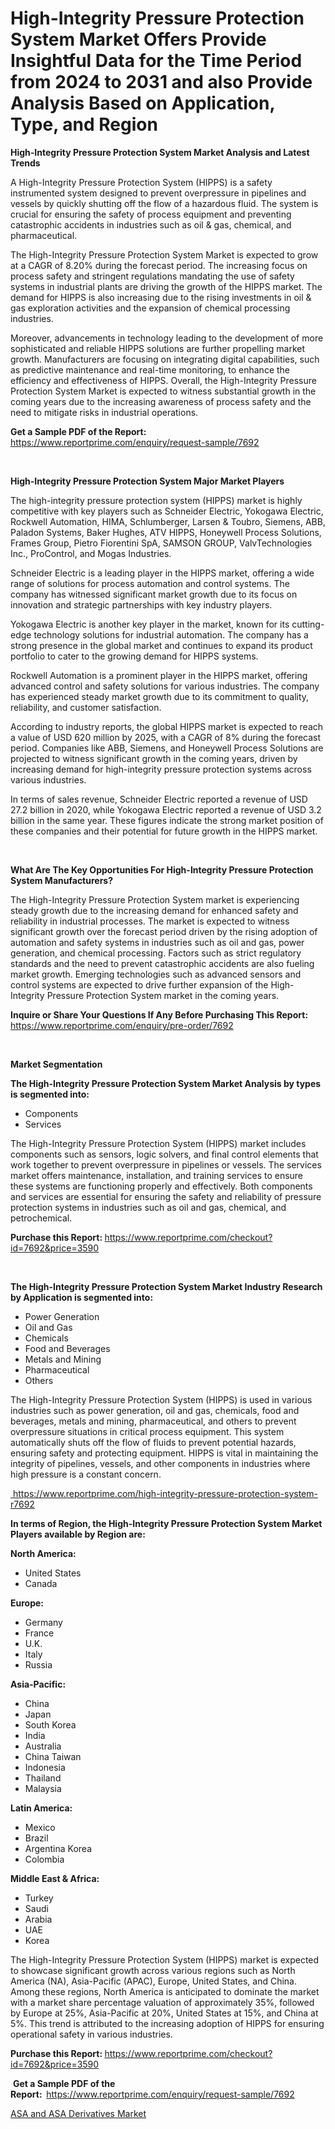 <p><h1>High-Integrity Pressure Protection System Market Offers Provide Insightful Data for the Time Period from 2024 to 2031 and also Provide Analysis Based on Application, Type, and Region</h1></p><p><strong>High-Integrity Pressure Protection System Market Analysis and Latest Trends</strong></p>
<p><p>A High-Integrity Pressure Protection System (HIPPS) is a safety instrumented system designed to prevent overpressure in pipelines and vessels by quickly shutting off the flow of a hazardous fluid. The system is crucial for ensuring the safety of process equipment and preventing catastrophic accidents in industries such as oil & gas, chemical, and pharmaceutical.</p><p>The High-Integrity Pressure Protection System Market is expected to grow at a CAGR of 8.20% during the forecast period. The increasing focus on process safety and stringent regulations mandating the use of safety systems in industrial plants are driving the growth of the HIPPS market. The demand for HIPPS is also increasing due to the rising investments in oil & gas exploration activities and the expansion of chemical processing industries.</p><p>Moreover, advancements in technology leading to the development of more sophisticated and reliable HIPPS solutions are further propelling market growth. Manufacturers are focusing on integrating digital capabilities, such as predictive maintenance and real-time monitoring, to enhance the efficiency and effectiveness of HIPPS. Overall, the High-Integrity Pressure Protection System Market is expected to witness substantial growth in the coming years due to the increasing awareness of process safety and the need to mitigate risks in industrial operations.</p></p>
<p><strong>Get a Sample PDF of the Report:&nbsp;</strong> <a href="https://www.reportprime.com/enquiry/request-sample/7692">https://www.reportprime.com/enquiry/request-sample/7692</a></p>
<p>&nbsp;</p>
<p><strong>High-Integrity Pressure Protection System Major Market Players</strong></p>
<p><p>The high-integrity pressure protection system (HIPPS) market is highly competitive with key players such as Schneider Electric, Yokogawa Electric, Rockwell Automation, HIMA, Schlumberger, Larsen & Toubro, Siemens, ABB, Paladon Systems, Baker Hughes, ATV HIPPS, Honeywell Process Solutions, Frames Group, Pietro Fiorentini SpA, SAMSON GROUP, ValvTechnologies Inc., ProControl, and Mogas Industries.</p><p>Schneider Electric is a leading player in the HIPPS market, offering a wide range of solutions for process automation and control systems. The company has witnessed significant market growth due to its focus on innovation and strategic partnerships with key industry players.</p><p>Yokogawa Electric is another key player in the market, known for its cutting-edge technology solutions for industrial automation. The company has a strong presence in the global market and continues to expand its product portfolio to cater to the growing demand for HIPPS systems.</p><p>Rockwell Automation is a prominent player in the HIPPS market, offering advanced control and safety solutions for various industries. The company has experienced steady market growth due to its commitment to quality, reliability, and customer satisfaction.</p><p>According to industry reports, the global HIPPS market is expected to reach a value of USD 620 million by 2025, with a CAGR of 8% during the forecast period. Companies like ABB, Siemens, and Honeywell Process Solutions are projected to witness significant growth in the coming years, driven by increasing demand for high-integrity pressure protection systems across various industries.</p><p>In terms of sales revenue, Schneider Electric reported a revenue of USD 27.2 billion in 2020, while Yokogawa Electric reported a revenue of USD 3.2 billion in the same year. These figures indicate the strong market position of these companies and their potential for future growth in the HIPPS market.</p></p>
<p>&nbsp;</p>
<p><strong>What Are The Key Opportunities For High-Integrity Pressure Protection System Manufacturers?</strong></p>
<p><p>The High-Integrity Pressure Protection System market is experiencing steady growth due to the increasing demand for enhanced safety and reliability in industrial processes. The market is expected to witness significant growth over the forecast period driven by the rising adoption of automation and safety systems in industries such as oil and gas, power generation, and chemical processing. Factors such as strict regulatory standards and the need to prevent catastrophic accidents are also fueling market growth. Emerging technologies such as advanced sensors and control systems are expected to drive further expansion of the High-Integrity Pressure Protection System market in the coming years.</p></p>
<p><strong>Inquire or Share Your Questions If Any Before Purchasing This Report:</strong> <a href="https://www.reportprime.com/enquiry/pre-order/7692">https://www.reportprime.com/enquiry/pre-order/7692</a></p>
<p>&nbsp;</p>
<p><strong>Market Segmentation</strong></p>
<p><strong>The High-Integrity Pressure Protection System Market Analysis by types is segmented into:</strong></p>
<p><ul><li>Components</li><li>Services</li></ul></p>
<p><p>The High-Integrity Pressure Protection System (HIPPS) market includes components such as sensors, logic solvers, and final control elements that work together to prevent overpressure in pipelines or vessels. The services market offers maintenance, installation, and training services to ensure these systems are functioning properly and effectively. Both components and services are essential for ensuring the safety and reliability of pressure protection systems in industries such as oil and gas, chemical, and petrochemical.</p></p>
<p><strong>Purchase this Report:&nbsp;</strong><a href="https://www.reportprime.com/checkout?id=7692&price=3590">https://www.reportprime.com/checkout?id=7692&price=3590</a></p>
<p>&nbsp;</p>
<p><strong>The High-Integrity Pressure Protection System Market Industry Research by Application is segmented into:</strong></p>
<p><ul><li>Power Generation</li><li>Oil and Gas</li><li>Chemicals</li><li>Food and Beverages</li><li>Metals and Mining</li><li>Pharmaceutical</li><li>Others</li></ul></p>
<p><p>The High-Integrity Pressure Protection System (HIPPS) is used in various industries such as power generation, oil and gas, chemicals, food and beverages, metals and mining, pharmaceutical, and others to prevent overpressure situations in critical process equipment. This system automatically shuts off the flow of fluids to prevent potential hazards, ensuring safety and protecting equipment. HIPPS is vital in maintaining the integrity of pipelines, vessels, and other components in industries where high pressure is a constant concern.</p></p>
<p><a href="https://www.reportprime.com/high-integrity-pressure-protection-system-r7692">&nbsp;https://www.reportprime.com/high-integrity-pressure-protection-system-r7692</a></p>
<p><strong>In terms of Region, the High-Integrity Pressure Protection System Market Players available by Region are:</strong></p>
<p>
    <p> <strong> North America: </strong>
        <ul>
            <li>United States</li>
            <li>Canada</li>
        </ul>
        </p> 
    <p> <strong> Europe: </strong>
        <ul>
            <li>Germany</li>
            <li>France</li>
            <li>U.K.</li>
            <li>Italy</li>
            <li>Russia</li>
        </ul>
        </p> 
    <p> <strong> Asia-Pacific: </strong>
        <ul>
            <li>China</li>
            <li>Japan</li>
            <li>South Korea</li>
            <li>India</li>
            <li>Australia</li>
            <li>China Taiwan</li>
            <li>Indonesia</li>
            <li>Thailand</li>
            <li>Malaysia</li>
        </ul>
        </p> 
    <p> <strong> Latin America: </strong>
        <ul>
            <li>Mexico</li>
            <li>Brazil</li>
            <li>Argentina Korea</li>
            <li>Colombia</li>
        </ul>
        </p> 
    <p> <strong> Middle East & Africa: </strong>
        <ul>
            <li>Turkey</li>
            <li>Saudi</li>
            <li>Arabia</li>
            <li>UAE</li>
            <li>Korea</li>
        </ul>
    </p>
    </p>
<p><p>The High-Integrity Pressure Protection System (HIPPS) market is expected to showcase significant growth across various regions such as North America (NA), Asia-Pacific (APAC), Europe, United States, and China. Among these regions, North America is anticipated to dominate the market with a market share percentage valuation of approximately 35%, followed by Europe at 25%, Asia-Pacific at 20%, United States at 15%, and China at 5%. This trend is attributed to the increasing adoption of HIPPS for ensuring operational safety in various industries.</p></p>
<p><strong>Purchase this Report: </strong><a href="https://www.reportprime.com/checkout?id=7692&price=3590">https://www.reportprime.com/checkout?id=7692&price=3590</a></p>
<p>&nbsp;<strong>Get a Sample PDF of the Report:&nbsp;&nbsp;</strong><a href="https://www.reportprime.com/enquiry/request-sample/7692">https://www.reportprime.com/enquiry/request-sample/7692</a></p>
<p><strong></strong></p>
<p><p><a href="https://changeable-paste-463.notion.site/Decoding-ASA-and-ASA-Derivatives-Market-Metrics-Market-Share-Trends-and-Growth-Patterns-a222ce91e154455c9171a83fa6ab6771">ASA and ASA Derivatives Market</a></p></p>
